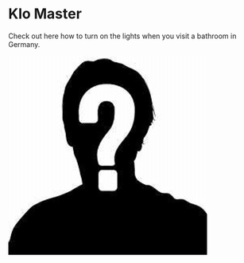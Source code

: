 # Klo Master
Check out here how to turn on the lights when you visit a bathroom in Germany.


![](./src/img/question-mark.jpeg)
